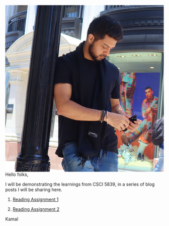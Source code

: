 

<img style="float: right;" src="IMG_0184.JPG"/>
<br/>
<br/>
Hello folks,

I will be demonstrating the learnings from CSCI 5839, in a series of blog posts I will be sharing here. 

1. [Reading Assignment 1](assignment1.md)

2. [Reading Assignment 2](readingAssignment2.md)


Kamal
